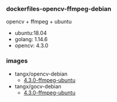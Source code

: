 ### dockerfiles-opencv-ffmpeg-debian

opencv + ffmpeg + ubuntu 

+ ubuntu:18.04
+ golang: 1.14.6
+ opencv: 4.3.0

### images
+ tangx/opencv-debian
    + [4.3.0-ffmpeg-ubuntu](opencv-ubuntu.Dockerfile)
+ tangx/gocv-debian
    + [4.3.0-ffmpeg-ubuntu](gocv-ubuntu.Dockerfile)
